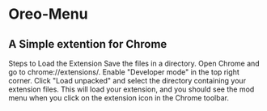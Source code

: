  # Oreo-Menu
 A Simple extention for Chrome
-------------------------------
Steps to Load the Extension
Save the files in a directory.
Open Chrome and go to chrome://extensions/.
Enable "Developer mode" in the top right corner.
Click "Load unpacked" and select the directory containing your extension files.
This will load your extension, and you should see the mod menu when you click on the extension icon in the Chrome toolbar.
